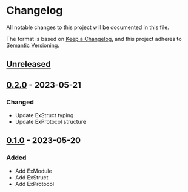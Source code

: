# Changelog

All notable changes to this project will be documented in this file.

The format is based on [Keep a Changelog](https://keepachangelog.com/en/1.0.0/),
and this project adheres to [Semantic Versioning](https://semver.org/spec/v2.0.0.html).

## [Unreleased]

## [0.2.0] - 2023-05-21

### Changed

- Update ExStruct typing
- Update ExProtocol structure

## [0.1.0] - 2023-05-20

### Added

- Add ExModule
- Add ExStruct
- Add ExProtocol

[unreleased]: https://github.com/sankaku-deltalab/ex-module/compare/0.2.0...HEAD
[0.2.0]: https://github.com/sankaku-deltalab/ex-module/compare/0.1.0...0.2.0
[0.1.0]: https://github.com/sankaku-deltalab/ex-module/releases/tag/0.1.0
